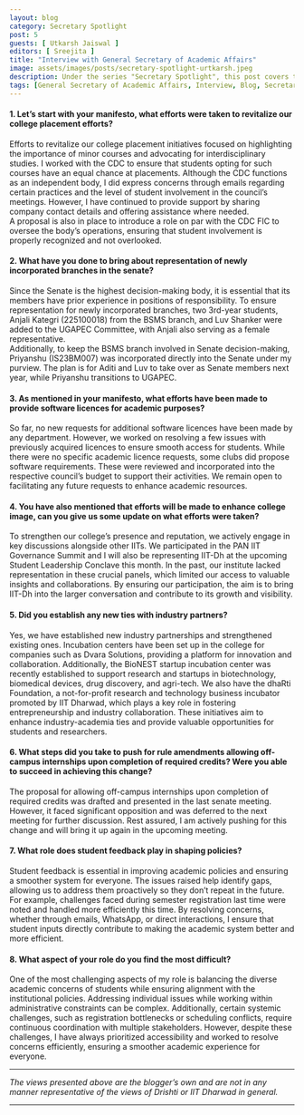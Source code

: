 ```yaml
---
layout: blog
category: Secretary Spotlight
post: 5
guests: [ Utkarsh Jaiswal ]
editors: [ Sreejita ]
title: "Interview with General Secretary of Academic Affairs"
image: assets/images/posts/secretary-spotlight-urtkarsh.jpeg
description: Under the series "Secretary Spotlight", this post covers the accomplishments, challenges faced, steps taken and the overall efforts made by the General Secretary of Academic Affairs. This interview raises crucial questions on college placements, student representation, industry collaborations, and policy changes regarding off-campus internships.
tags: [General Secretary of Academic Affairs, Interview, Blog, Secretary Spotlight]
--- 
```


	
#### 1. Let’s start with your manifesto, what efforts were taken to revitalize our college placement efforts?

Efforts to revitalize our college placement initiatives focused on highlighting the importance of minor courses and advocating for interdisciplinary studies. I worked with the CDC to ensure that students opting for such courses have an equal chance at placements. Although the CDC functions as an independent body, I did express concerns through emails regarding certain practices and the level of student involvement in the council’s meetings. However, I have continued to provide support by sharing company contact details and offering assistance where needed.  
A proposal is also in place to introduce a role on par with the CDC FIC to oversee the body’s operations, ensuring that student involvement is properly recognized and not overlooked.


#### 2. What have you done to bring about representation of newly incorporated branches in the senate?

Since the Senate is the highest decision-making body, it is essential that its members have prior experience in positions of responsibility. To ensure representation for newly incorporated branches, two 3rd-year students, Anjali Kategri (225100018)  from the BSMS branch, and Luv Shanker were added to the UGAPEC Committee, with Anjali also serving as a female representative.  
Additionally, to keep the BSMS branch involved in Senate decision-making, Priyanshu (IS23BM007) was incorporated directly into the Senate under my purview. The plan is for Aditi and Luv to take over as Senate members next year, while Priyanshu transitions to UGAPEC.


#### 3. As mentioned in your manifesto, what efforts have been made to provide software licences for academic purposes?

So far, no new requests for additional software licences have been made by any department. However, we worked on resolving a few issues with previously acquired licences to ensure smooth access for students. While there were no specific academic licence requests, some clubs did propose software requirements. These were reviewed and incorporated into the respective council’s budget to support their activities. We remain open to facilitating any future requests to enhance academic resources.


#### 4. You have also mentioned that efforts will be made to enhance college image, can you give us some update on what efforts were taken?

To strengthen our college’s presence and reputation, we actively engage in key discussions alongside other IITs. 
We participated in the PAN IIT Governance Summit and I will also be representing IIT-Dh at the upcoming Student Leadership Conclave this month. In the past, our institute lacked representation in these crucial panels, which limited our access to valuable insights and collaborations. By ensuring our participation, the aim is to bring IIT-Dh into the larger conversation and contribute to its growth and visibility.


#### 5. Did you establish any new ties with industry partners?

Yes, we have established new industry partnerships and strengthened existing ones. 
Incubation centers have been set up in the college for companies such as Dvara Solutions, providing a platform for innovation and collaboration. Additionally, the BioNEST startup incubation center was recently established to support research and startups in biotechnology, biomedical devices, drug discovery, and agri-tech. We also have the dhaRti Foundation, a not-for-profit research and technology business incubator promoted by IIT Dharwad, which plays a key role in fostering entrepreneurship and industry collaboration. 
These initiatives aim to enhance industry-academia ties and provide valuable opportunities for students and researchers.


#### 6. What steps did you take to push for rule amendments allowing off-campus internships upon completion of required credits? Were you able to succeed in achieving this change?

The proposal for allowing off-campus internships upon completion of required credits was drafted and presented in the last senate meeting. However, it faced significant opposition and was deferred to the next meeting for further discussion. Rest assured, I am actively pushing for this change and will bring it up again in the upcoming meeting.

#### 7. What role does student feedback play in shaping policies?

Student feedback is essential in improving academic policies and ensuring a smoother system for everyone. The issues raised help identify gaps, allowing us to address them proactively so they don’t repeat in the future. 
For example, challenges faced during semester registration last time were noted and handled more efficiently this time. By resolving concerns, whether through emails, WhatsApp, or direct interactions, I ensure that student inputs directly contribute to making the academic system better and more efficient.


#### 8. What aspect of your role do you find the most difficult?

One of the most challenging aspects of my role is balancing the diverse academic concerns of students while ensuring alignment with the institutional policies. Addressing individual issues while working within administrative constraints can be complex. Additionally, certain systemic challenges, such as registration bottlenecks or scheduling conflicts, require continuous coordination with multiple stakeholders. 
However, despite these challenges, I have always prioritized accessibility and worked to resolve concerns efficiently, ensuring a smoother academic experience for everyone.


---

*The views presented above are the blogger’s own and are not in any manner representative of the views of Drishti or IIT Dharwad in general.*

---
